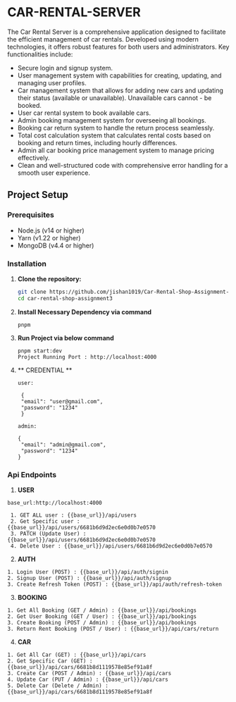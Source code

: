 # CAR-RENTAL-SERVER

The Car Rental Server is a comprehensive application designed to facilitate the efficient management of car rentals. Developed using modern technologies, it offers robust features for both users and administrators. Key functionalities include:

- Secure login and signup system.
- User management system with capabilities for creating, updating, and managing user profiles.
- Car management system that allows for adding new cars and updating their status (available or unavailable). Unavailable cars cannot - be booked.
- User car rental system to book available cars.
- Admin booking management system for overseeing all bookings.
- Booking car return system to handle the return process seamlessly.
- Total cost calculation system that calculates rental costs based on booking and return times, including hourly differences.
- Admin all car booking price management system to manage pricing effectively.
- Clean and well-structured code with comprehensive error handling for a smooth user experience.

## Project Setup

### Prerequisites

- Node.js (v14 or higher)
- Yarn (v1.22 or higher)
- MongoDB (v4.4 or higher)

### Installation

1. **Clone the repository:**

   ```sh
   git clone https://github.com/jishan1019/Car-Rental-Shop-Assignment-3.git
   cd car-rental-shop-assignment3
   ```

2. **Install Necessary Dependency via command**

   ```
   pnpm
   ```

3. **Run Project via below command**

   ```
   pnpm start:dev
   Project Running Port : http://localhost:4000
   ```

4. ** CREDENTIAL **

   ```
   user:

    {
    "email": "user@gmail.com",
    "password": "1234"
    }

   admin:

   {
    "email": "admin@gmail.com",
    "password": "1234"
   }

   ```

### Api Endpoints

1. **USER**

```
base_url:http://localhost:4000

 1. GET ALL user : {{base_url}}/api/users
 2. Get Specific user : {{base_url}}/api/users/6681b6d9d2ec6e0d0b7e0570
 3. PATCH (Update User) : {{base_url}}/api/users/6681b6d9d2ec6e0d0b7e0570
 4. Delete User : {{base_url}}/api/users/6681b6d9d2ec6e0d0b7e0570
```

2.  **AUTH**

```
1. Login User (POST) : {{base_url}}/api/auth/signin
2. Signup User (POST) : {{base_url}}/api/auth/signup
3. Create Refresh Token (POST) : {{base_url}}/api/auth/refresh-token

```

3.  **BOOKING**

```
1. Get All Booking (GET / Admin) : {{base_url}}/api/bookings
2. Get User Booking (GET / User) : {{base_url}}/api/bookings
3. Create Booking (POST / Admin) : {{base_url}}/api/bookings
3. Return Rent Booking (POST / User) : {{base_url}}/api/cars/return

```

4.  **CAR**

```
1. Get All Car (GET) : {{base_url}}/api/cars
2. Get Specific Car (GET) : {{base_url}}/api/cars/6681b8d1119578e85ef91a8f
3. Create Car (POST / Admin) : {{base_url}}/api/cars
4. Update Car (PUT / Admin) : {{base_url}}/api/cars
5. Delete Car (Delete / Admin) : {{base_url}}/api/cars/6681b8d1119578e85ef91a8f


```
